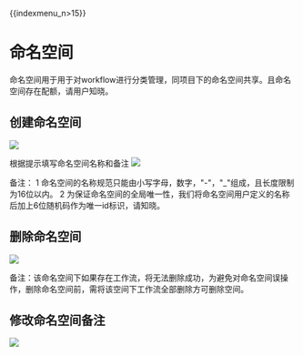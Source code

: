 {{indexmenu_n>15}}

# 命名空间

命名空间用于用于对workflow进行分类管理，同项目下的命名空间共享。且命名空间存在配额，请用户知晓。

## 创建命名空间

![](http://stepflow-docs.cn-bj.ufileos.com/create01.png)

根据提示填写命名空间名称和备注 ![](http://stepflow-docs.cn-bj.ufileos.com/create02.png)

备注： 1 命名空间的名称规范只能由小写字母，数字，"-"，"\_"组成，且长度限制为16位以内。 2
为保证命名空间的全局唯一性，我们将命名空间用户定义的名称后加上6位随机码作为唯一id标识，请知晓。

## 删除命名空间

![](http://stepflow-docs.cn-bj.ufileos.com/delete001.png)

备注：该命名空间下如果存在工作流，将无法删除成功，为避免对命名空间误操作，删除命名空间前，需将该空间下工作流全部删除方可删除空间。

## 修改命名空间备注

![](http://stepflow-docs.cn-bj.ufileos.com/nsremark001.png)
